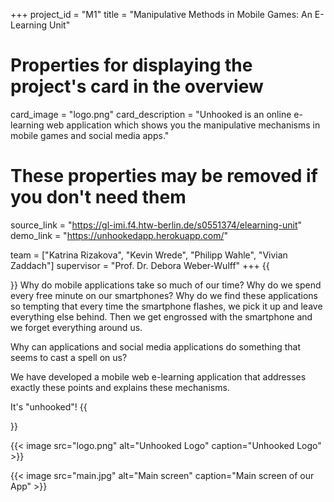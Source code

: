 +++
project_id = "M1"
title = "Manipulative Methods in Mobile Games: An E-Learning Unit"

# Properties for displaying the project's card in the overview
card_image = "logo.png"
card_description = "Unhooked is an online e-learning web application which shows you the manipulative mechanisms in mobile games and social media apps."

# These properties may be removed if you don't need them
source_link = "https://gl-imi.f4.htw-berlin.de/s0551374/elearning-unit"
demo_link = "https://unhookedapp.herokuapp.com/"

team = ["Katrina Rizakova", "Kevin Wrede", "Philipp Wahle", "Vivian Zaddach"]
supervisor = "Prof. Dr. Debora Weber-Wulff"
+++
{{<section title="Description">}}
Why do mobile applications take so much of our time? Why do we spend every free minute on our smartphones? Why do we find these applications so tempting that every time the smartphone flashes, we pick it up and leave everything else behind. Then we get engrossed with the smartphone and we forget everything around us.

Why can applications and social media applications do something that seems to cast a spell on us?

We have developed a mobile web e-learning application that addresses exactly these points and explains these mechanisms.

It's "unhooked"!
{{</section>}}

{{< image src="logo.png" alt="Unhooked Logo" caption="Unhooked Logo" >}}

{{< image src="main.jpg" alt="Main screen" caption="Main screen of our App" >}}
